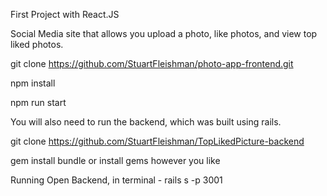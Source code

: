 First Project with React.JS

Social Media site that allows you upload a photo, like photos, and view top liked photos. 

git clone https://github.com/StuartFleishman/photo-app-frontend.git

npm install 

npm run start

You will also need to run the backend, which was built using rails. 

git clone https://github.com/StuartFleishman/TopLikedPicture-backend

gem install bundle or install gems however you like 

Running Open Backend, in terminal - rails s -p 3001




